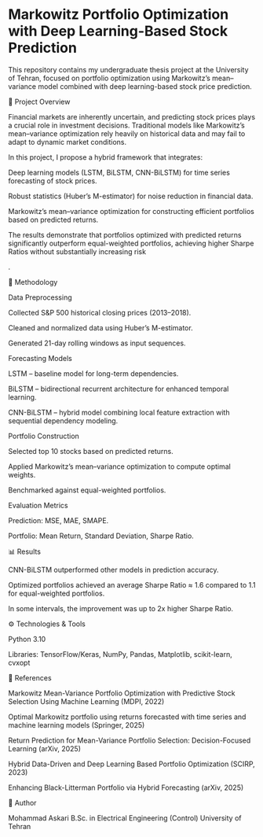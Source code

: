 # Markowitz Portfolio Optimization with Deep Learning-Based Stock Prediction

This repository contains my undergraduate thesis project at the University of Tehran, focused on portfolio optimization using Markowitz’s mean–variance model combined with deep learning-based stock price prediction.

📌 Project Overview

Financial markets are inherently uncertain, and predicting stock prices plays a crucial role in investment decisions. Traditional models like Markowitz’s mean–variance optimization rely heavily on historical data and may fail to adapt to dynamic market conditions.

In this project, I propose a hybrid framework that integrates:

Deep learning models (LSTM, BiLSTM, CNN-BiLSTM) for time series forecasting of stock prices.

Robust statistics (Huber’s M-estimator) for noise reduction in financial data.

Markowitz’s mean–variance optimization for constructing efficient portfolios based on predicted returns.

The results demonstrate that portfolios optimized with predicted returns significantly outperform equal-weighted portfolios, achieving higher Sharpe Ratios without substantially increasing risk


.

🔬 Methodology

Data Preprocessing

Collected S&P 500 historical closing prices (2013–2018).

Cleaned and normalized data using Huber’s M-estimator.

Generated 21-day rolling windows as input sequences.

Forecasting Models

LSTM – baseline model for long-term dependencies.

BiLSTM – bidirectional recurrent architecture for enhanced temporal learning.

CNN-BiLSTM – hybrid model combining local feature extraction with sequential dependency modeling.

Portfolio Construction

Selected top 10 stocks based on predicted returns.

Applied Markowitz’s mean–variance optimization to compute optimal weights.

Benchmarked against equal-weighted portfolios.

Evaluation Metrics

Prediction: MSE, MAE, SMAPE.

Portfolio: Mean Return, Standard Deviation, Sharpe Ratio.

📊 Results

CNN-BiLSTM outperformed other models in prediction accuracy.

Optimized portfolios achieved an average Sharpe Ratio ≈ 1.6 compared to 1.1 for equal-weighted portfolios.

In some intervals, the improvement was up to 2x higher Sharpe Ratio.

⚙️ Technologies & Tools

Python 3.10

Libraries: TensorFlow/Keras, NumPy, Pandas, Matplotlib, scikit-learn, cvxopt

📖 References

Markowitz Mean-Variance Portfolio Optimization with Predictive Stock Selection Using Machine Learning (MDPI, 2022)

Optimal Markowitz portfolio using returns forecasted with time series and machine learning models (Springer, 2025)

Return Prediction for Mean-Variance Portfolio Selection: Decision-Focused Learning (arXiv, 2025)

Hybrid Data-Driven and Deep Learning Based Portfolio Optimization (SCIRP, 2023)

Enhancing Black-Litterman Portfolio via Hybrid Forecasting (arXiv, 2025)

👤 Author

Mohammad Askari
B.Sc. in Electrical Engineering (Control)
University of Tehran
